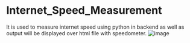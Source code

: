 # Internet_Speed_Measurement
It is used to measure internet speed using python in backend as well as output will be displayed over html file with speedometer.
![image](https://user-images.githubusercontent.com/101263169/165234872-6af3947e-8c3d-4860-8746-c0863190eb05.png)
